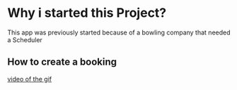 # Why i started this Project?

This app was previously started because of a bowling company that needed a Scheduler

## How to create a booking

[video of the gif](Animation.gif)



